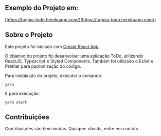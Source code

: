 ## Exemplo do Projeto em:

[https://tagoio-todo.herokuapp.com/](https://tagoio-todo.herokuapp.com/)


## Sobre o Projeto

Este projeto foi iniciado com [Create React App](https://github.com/facebook/create-react-app).

O objetivo do projeto foi desenvolver uma aplicação ToDo, utilizando ReactJS, Typescript e Styled Components.
Também foi utilizado o Eslint e Prettier para padronização do código.

Para instalação do projeto, executar o comando:

```
yarn
```

E para execução:

```
yarn start
```

## Contribuições
Contribuições são bem vindas. Qualquer dúvida, entre em contato.

